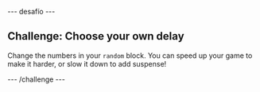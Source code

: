 \--- desafío \---

## Challenge: Choose your own delay

Change the numbers in your `random` block. You can speed up your game to make it harder, or slow it down to add suspense!

\--- /challenge \---